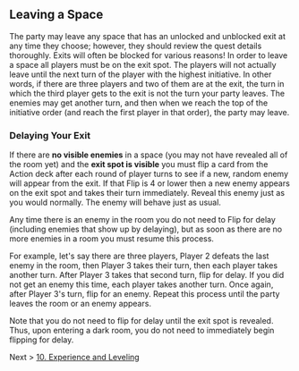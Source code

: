 ## Leaving a Space

The party may leave any space that has an unlocked and unblocked exit at any time they choose; however, they should review the quest details thoroughly. Exits will often be blocked for various reasons! In order to leave a space all players must be on the exit spot. The players will not actually leave until the next turn of the player with the highest initiative. In other words, if there are three players and two of them are at the exit, the turn in which the third player gets to the exit is not the turn your party leaves. The enemies may get another turn, and then when we reach the top of the initiative order (and reach the first player in that order), the party may leave.

### Delaying Your Exit

If there are **no visible enemies** in a space (you may not have revealed all of the room yet) and the **exit spot is visible** you must flip a card from the Action deck after each round of player turns to see if a new, random enemy will appear from the exit. If that Flip is 4 or lower then a new enemy appears on the exit spot and takes their turn immediately. Reveal this enemy just as you would normally. The enemy will behave just as usual.

Any time there is an enemy in the room you do not need to Flip for delay (including enemies that show up by delaying), but as soon as there are no more enemies in a room you must resume this process.

For example, let's say there are three players, Player 2 defeats the last enemy in the room, then Player 3 takes their turn, then each player takes another turn. After Player 3 takes that second turn, flip for delay. If you did not get an enemy this time, each player takes another turn. Once again, after Player 3's turn, flip for an enemy. Repeat this process until the party leaves the room or an enemy appears.

Note that you do not need to flip for delay until the exit spot is revealed. Thus, upon entering a dark room, you do not need to immediately begin flipping for delay.

Next > [10. Experience and Leveling](10_experience_and_leveling.md)
